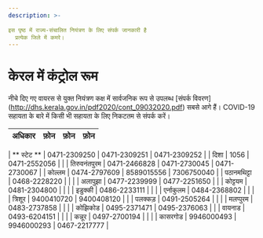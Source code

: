 ```yaml
---
description: >-
  
इस पृष्ठ में राज्य-संचालित नियंत्रण के लिए संपर्क जानकारी है
  प्रत्येक जिले में कमरे।
---
```


# केरल में कंट्रोल रूम

नीचे दिए गए वायरस से युक्त नियंत्रण कक्ष में सार्वजनिक रूप से उपलब्ध [संपर्क विवरण] (http://dhs.kerala.gov.in/pdf2020/cont_09032020.pdf) सबसे आगे हैं। COVID-19 सहायता के बारे में किसी भी सहायता के लिए निकटतम से संपर्क करें।

| अधिकार | फ़ोन | फ़ोन | फ़ोन |
| :--- | ---: | ---: | ---: |

| ** स्टेट ** | 0471-2309250 | 0471-2309251 | 0471-2309252 |
| 
दिशा | 1056 | 0471-2552056 | |
| तिरुवनंतपुरम | 0471-2466828 | 0471-2730045 | 0471-2730067 |
| कोल्लम | 0474-2797609 | 8589015556 | 7306750040 |
| पठानमथिट्टा | 0468-2228220 | | |
| अलापुझा | 0477-2239999 | 0477-2251650 | |
| कोट्टयम | 0481-2304800 | | |
| इडुक्की | 0486-2233111 | | |
| एर्नाकुलम | 0484-2368802 | | |
| त्रिशूर | 9400410720 | 9400408120 | |
| पलक्कड़ | 0491-2505264 | | |
| मलप्पुरम | 0483-2737858 | | |
| कोझिकोड | 0495-2371471 | 0495-2376063 | |
| वायनाड | 0493-6204151 | | |
| कन्नूर | 0497-2700194 | | |
| कासरगोड | 9946000493 | 9946000293 | 0467-2217777 |
